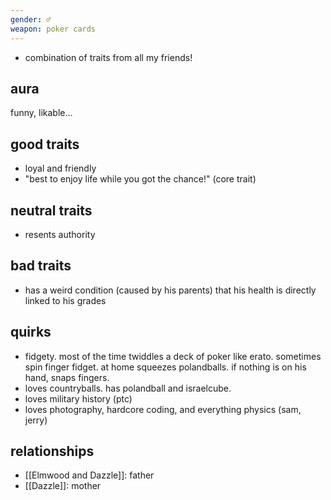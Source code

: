 ```yaml
---
gender: ♂
weapon: poker cards
---
```


- combination of traits from all my friends!

## aura
funny, likable...

## good traits
- loyal and friendly
- "best to enjoy life while you got the chance!" (core trait)

## neutral traits
- resents authority

## bad traits
- has a weird condition (caused by his parents) that his health is directly linked to his grades

## quirks
- fidgety. most of the time twiddles a deck of poker like erato. sometimes spin finger fidget. at home squeezes polandballs. if nothing is on his hand, snaps fingers.
- loves countryballs. has polandball and israelcube.
- loves military history (ptc)
- loves photography, hardcore coding, and everything physics (sam, jerry)

## relationships

- [[Elmwood and Dazzle]]: father
- [[Dazzle]]: mother